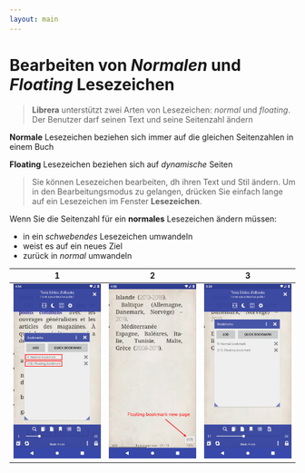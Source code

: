 ```yaml
---
layout: main
---
```


# Bearbeiten von _Normalen_ und _Floating_ Lesezeichen

> **Librera** unterstützt zwei Arten von Lesezeichen: _normal_ und _floating_. Der Benutzer darf seinen Text und seine Seitenzahl ändern

**Normale** Lesezeichen beziehen sich immer auf die gleichen Seitenzahlen in einem Buch

**Floating** Lesezeichen beziehen sich auf _dynamische_ Seiten

> Sie können Lesezeichen bearbeiten, dh ihren Text und Stil ändern. Um in den Bearbeitungsmodus zu gelangen, drücken Sie einfach lange auf ein Lesezeichen im Fenster **Lesezeichen**.

Wenn Sie die Seitenzahl für ein **normales** Lesezeichen ändern müssen:
- in ein _schwebendes_ Lesezeichen umwandeln
- weist es auf ein neues Ziel
- zurück in _normal_ umwandeln


|1|2|3|
|-|-|-|
|![](1.png)|![](2.png)|![](3.png)|


